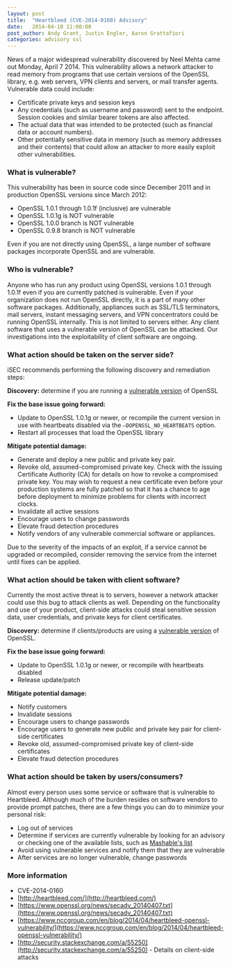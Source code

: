 ```yaml
---
layout: post
title:  "Heartbleed (CVE-2014-0160) Advisory"
date:   2014-04-10 11:00:00
post_author: Andy Grant, Justin Engler, Aaron Grattafiori
categories: advisory ssl
---
```


News of a major widespread vulnerability discovered by Neel Mehta came out
Monday, April 7 2014. This vulnerability allows a network attacker to read
memory from programs that use certain versions of the OpenSSL library, e.g.
web servers, VPN clients and servers, or mail transfer agents. Vulnerable data
could include:

* Certificate private keys and session keys
* Any credentials (such as username and password) sent to the endpoint.
  Session cookies and similar bearer tokens are also affected.
* The actual data that was intended to be protected (such as financial data or
  account numbers).
* Other potentially sensitive data in memory (such as memory addresses and
  their contents) that could allow an attacker to more easily exploit other
  vulnerabilities.


### <a name="versions"></a>What is vulnerable?

This vulnerability has been in source code since December 2011 and in
production OpenSSL versions since March 2012:

* OpenSSL 1.0.1 through 1.0.1f (inclusive) are vulnerable
* OpenSSL 1.0.1g is NOT vulnerable
* OpenSSL 1.0.0 branch is NOT vulnerable
* OpenSSL 0.9.8 branch is NOT vulnerable

Even if you are not directly using OpenSSL, a large number of software packages
incorporate OpenSSL and are vulnerable.

### Who is vulnerable?

Anyone who has run any product using OpenSSL versions 1.0.1 through 1.0.1f
even if you are currently patched is vulnerable. Even if your organization
does not run OpenSSL directly, it is a part of many other software packages.
Additionally, appliances such as SSL/TLS terminators, mail servers, instant
messaging servers, and VPN concentrators could be running OpenSSL internally.
This is not limited to servers either. Any client software that uses a
vulnerable version of OpenSSL can be attacked. Our investigations into the
exploitability of client software are ongoing.

### What action should be taken on the server side?

iSEC recommends performing the following discovery and remediation steps:

**Discovery:** determine if you are running a [vulnerable version](#versions)
of OpenSSL

**Fix the base issue going forward:**

* Update to OpenSSL 1.0.1g or newer, or recompile the current version in use
  with heartbeats disabled via the `–DOPENSSL_NO_HEARTBEATS` option.
* Restart all processes that load the OpenSSL library

**Mitigate potential damage:**

* Generate and deploy a new public and private key pair. 
* Revoke old, assumed-compromised private key. Check with the issuing
  Certificate Authority (CA) for details on how to revoke a compromised
  private key. You may wish to request a new certificate even before your
  production systems are fully patched so that it has a chance to age before
  deployment to minimize problems for clients with incorrect clocks.
* Invalidate all active sessions
* Encourage users to change passwords
* Elevate fraud detection procedures
* Notify vendors of any vulnerable commercial software or appliances.

Due to the severity of the impacts of an exploit, if a service cannot be
upgraded or recompiled, consider removing the service from the internet until
fixes can be applied.

### What action should be taken with client software?

Currently the most active threat is to servers, however a network attacker
could use this bug to attack clients as well. Depending on the functionality
and use of your product, client-side attacks could steal sensitive session
data, user credentials, and private keys for client certificates.

**Discovery:** determine if clients/products are using a [vulnerable
version](#versions) of OpenSSL.

**Fix the base issue going forward:**

* Update to OpenSSL 1.0.1g or newer, or recompile with heartbeats disabled
* Release update/patch

**Mitigate potential damage:**

* Notify customers
* Invalidate sessions
* Encourage users to change passwords
* Encourage users to generate new public and private key pair for client-side
  certificates
* Revoke old, assumed-compromised private key of client-side certificates
* Elevate fraud detection procedures

### What action should be taken by users/consumers?

Almost every person uses some service or software that is vulnerable to
Heartbleed. Although much of the burden resides on software vendors to provide
prompt patches, there are a few things you can do to minimize your personal
risk:

* Log out of services
* Determine if services are currently vulnerable by looking for an advisory or
  checking one of the available lists, such as [Mashable's list](http://mashable.com/2014/04/09/heartbleed-bug-websites-affected/)
* Avoid using vulnerable services and notify them that they are vulnerable
* After services are no longer vulnerable, change passwords

### More information

* CVE-2014-0160
* [http://heartbleed.com/](http://heartbleed.com/)
* [https://www.openssl.org/news/secadv_20140407.txt](https://www.openssl.org/news/secadv_20140407.txt)
* [https://www.nccgroup.com/en/blog/2014/04/heartbleed-openssl-vulnerability/](https://www.nccgroup.com/en/blog/2014/04/heartbleed-openssl-vulnerability/)
* [http://security.stackexchange.com/a/55250](http://security.stackexchange.com/a/55250) - Details on client-side attacks
